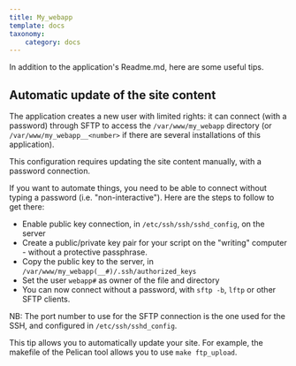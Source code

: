 ```yaml
---
title: My_webapp
template: docs
taxonomy:
    category: docs
---
```


In addition to the application's Readme.md, here are some useful tips.

## Automatic update of the site content

The application creates a new user with limited rights: it can connect (with a password) through SFTP to access the `/var/www/my_webapp` directory (or `/var/www/my_webapp__<number>` if there are several installations of this application).

This configuration requires updating the site content manually, with a password connection.

If you want to automate things, you need to be able to connect without typing a password (i.e. "non-interactive"). Here are the steps to follow to get there:
- Enable public key connection, in `/etc/ssh/ssh/sshd_config`, on the server
- Create a public/private key pair for your script on the "writing" computer - without a protective passphrase.
- Copy the public key to the server, in `/var/www/my_webapp(__#)/.ssh/authorized_keys`
- Set the user `webapp#` as owner of the file and directory
- You can now connect without a password, with `sftp -b`, `lftp` or other SFTP clients.

NB: The port number to use for the SFTP connection is the one used for the SSH, and configured in `/etc/ssh/sshd_config`.

This tip allows you to automatically update your site. For example, the makefile of the Pelican tool allows you to use `make ftp_upload`.
